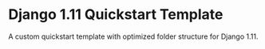 # Django 1.11 Quickstart Template
A custom quickstart template with optimized folder structure for Django 1.11.
